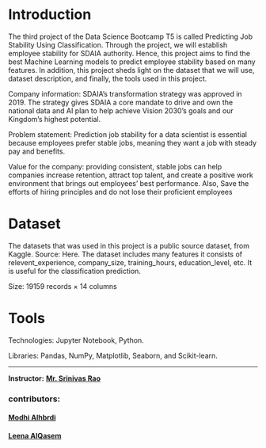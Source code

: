 # Introduction
The third project of the Data Science Bootcamp T5 is called Predicting Job Stability Using Classification. Through the project, we will establish employee stability for SDAIA authority. Hence, this project aims to find the best Machine Learning models to predict employee stability based on many features. In addition, this project sheds light on the dataset that we will use, dataset description, and finally, the tools used in this project.

Company information:
SDAIA’s transformation strategy was approved in 2019. The strategy gives SDAIA a core mandate to drive and own the national data and AI plan to help achieve Vision 2030’s goals and our Kingdom’s highest potential.

Problem statement:
Prediction job stability for a data scientist is essential because employees prefer stable jobs, meaning they want a job with steady pay and benefits.

Value for the company:
providing consistent, stable jobs can help companies increase retention, attract top talent, and create a positive work environment that brings out employees’ best performance. Also, Save the efforts of hiring principles and do not lose their proficient employees

# Dataset
The datasets that was used in this project is a public source dataset, from Kaggle. Source: Here. The dataset includes many features it consists of relevent_experience, company_size, training_hours, education_level, etc. It is useful for the classification prediction.

Size: 19159 records × 14 columns
# Tools

Technologies: Jupyter Notebook, Python.

Libraries: Pandas, NumPy, Matplotlib, Seaborn, and Scikit-learn.

______________________________________________________

**Instructor:** [**Mr. Srinivas Rao**]()

### contributors:
#### [Modhi Alhbrdi](https://github.com/ModiHb)
#### [Leena AlQasem](https://github.com/LeenaAAlQasem)
